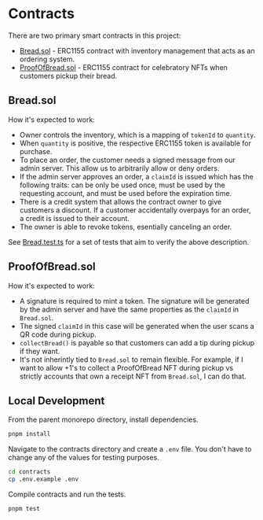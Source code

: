 # Contracts

There are two primary smart contracts in this project:

- [Bread.sol](src/Bread.sol) - ERC1155 contract with inventory management that acts as an ordering system.
- [ProofOfBread.sol](src/ProofOfBread.sol) - ERC1155 contract for celebratory NFTs when customers pickup their bread.

## Bread.sol

How it's expected to work:

- Owner controls the inventory, which is a mapping of `tokenId` to `quantity`.
- When `quantity` is positive, the respective ERC1155 token is available for purchase.
- To place an order, the customer needs a signed message from our admin server. This allow us to arbitrarily allow or deny orders.
- If the admin server approves an order, a `claimId` is issued which has the following traits: can be only be used once, must be used by the requesting account, and must be used before the expiration time.
- There is a credit system that allows the contract owner to give customers a discount. If a customer accidentally overpays for an order, a credit is issued to their account.
- The owner is able to revoke tokens, esentially canceling an order.

See [Bread.test.ts](test/Bread.test.ts) for a set of tests that aim to verify the above description.

## ProofOfBread.sol

How it's expected to work:

- A signature is required to mint a token. The signature will be generated by the admin server and have the same properties as the `claimId` in `Bread.sol`.
- The signed `claimId` in this case will be generated when the user scans a QR code during pickup.
- `collectBread()` is payable so that customers can add a tip during pickup if they want.
- It's not inherintly tied to `Bread.sol` to remain flexible. For example, if I want to allow +1's to collect a ProofOfBread NFT during pickup vs strictly accounts that own a receipt NFT from `Bread.sol`, I can do that.

## Local Development

From the parent monorepo directory, install dependencies.

```bash
pnpm install
```

Navigate to the contracts directory and create a `.env` file. You don't have to change any of the values for testing purposes.

```bash
cd contracts
cp .env.example .env
```

Compile contracts and run the tests.

```bash
pnpm test
```
